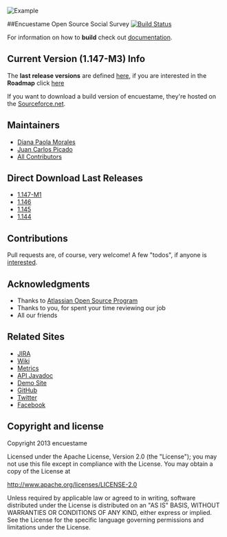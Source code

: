 ![Example](http://encuestame.org/logos/horizontal/enuestame_horizontal_small_alpha.png)

##Encuestame Open Source Social Survey
[![Build Status](https://secure.travis-ci.org/encuestame/encuestame.png)](http://travis-ci.org/encuestame/encuestame)

For information on how to **build** check out [documentation](http://www.encuestame.org/wiki/display/DOC/How+to+build+Encuestame).

## Current Version (1.147-M3) Info

The **last release versions** are defined [here](http://encuestame.org/wiki/display/RELEASE/), if you are interested in the **Roadmap** click [here](http://www.encuestame.org/issues/browse/ENCUESTAME#selectedTab=com.atlassian.jira.plugin.system.project%3Aroadmap-panel)

If you want to download a build version of encuestame, they're hosted on the [Sourceforce.net](http://sourceforge.net/projects/encuestame/files/).

## Maintainers
* [Diana Paola Morales](http://about.me/dianmorales)
* [Juan Carlos Picado](http://www.jotadeveloper.me)
* [All Contributors](http://www.encuestame.org#contributors)

## Direct Download Last Releases
* [1.147-M1](https://sourceforge.net/projects/encuestame/files/encuestame_beta/1.147/)
* [1.146](http://sourceforge.net/projects/encuestame/files/encuestame_beta/1.146/encuestame-1.146-tomcat.zip/download)
* [1.145](http://code.google.com/p/encuestame/downloads/detail?name=encuestame-1.145-release.zip&can=2&q=)
* [1.144](http://sourceforge.net/projects/encuestame/files/encuestame_beta/1.144/encuestame-1.144-release.zip/download)


## Contributions
Pull requests are, of course, very welcome! A few "todos", if anyone is [interested](http://www.encuestame.org/wiki/display/DEVELOPMENT/Commiters+Guidelines).

## Acknowledgments
* Thanks to [Atlassian Open Source Program](http://www.atlassian.com/)
* Thanks to you, for spent your time reviewing our job
* All our friends

## Related Sites

* [JIRA](http://www.encuestame.org/issues)
* [Wiki](http://www.encuestame.org/wiki)
* [Metrics](http://www.encuestame.org/clover)
* [API Javadoc](http://encuestame.org/javadoc/)
* [Demo Site](http://www.encuestame.org/demo)
* [GitHub](http://github.com/encuestame)
* [Twitter](http://www.twitter.com/encuestame)
* [Facebook](https://www.facebook.com/encuestame)


Copyright and license
---------------------

Copyright 2013 encuestame

Licensed under the Apache License, Version 2.0 (the "License");
you may not use this file except in compliance with the License.
You may obtain a copy of the License at

   http://www.apache.org/licenses/LICENSE-2.0

Unless required by applicable law or agreed to in writing, software
distributed under the License is distributed on an "AS IS" BASIS,
WITHOUT WARRANTIES OR CONDITIONS OF ANY KIND, either express or implied.
See the License for the specific language governing permissions and
limitations under the License.
